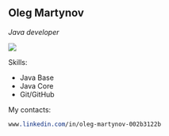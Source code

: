 **Oleg Martynov**
------------------
*Java developer*

![](/Users/olmart/Desktop/ProjectsJava/Netology/Homeworks/git_diplom/img/ol.png)


Skills:
* Java Base
* Java Core
* Git/GitHub

My contacts:
```css
www.linkedin.com/in/oleg-martynov-002b3122b
```